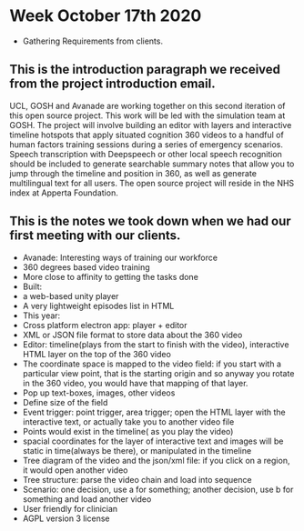 # Week October 17th 2020
- Gathering Requirements from clients.

## This is the introduction paragraph we received from the project introduction email.
UCL, GOSH and Avanade are working together on this second iteration of this open source project. This work will be led with the simulation team at GOSH. The project will involve building an editor with layers and interactive timeline hotspots that apply situated cognition 360 videos to a handful of human factors training sessions during a series of emergency scenarios. Speech transcription with Deepspeech or other local speech recognition should be included to generate searchable summary notes that allow you to jump through the timeline and position in 360, as well as generate multilingual text for all users. The open source project will reside in the NHS index at Apperta Foundation.

## This is the notes we took down when we had our first meeting with our clients.
- Avanade: Interesting ways of training our workforce
- 360 degrees based video training
- More close to affinity to getting the tasks done
- Built:  
- a web-based unity player
- A very lightweight episodes list in HTML
- This year:
- Cross platform electron app: player + editor 
- XML or JSON file format to store data about the 360 video
- Editor: timeline(plays from the start to finish with the video), interactive HTML layer on the top of the 360 video
- The coordinate space is mapped to the video field: if you start with a particular view point, that is the starting origin and so anyway you rotate in the 360 video, you would have that mapping of that layer.
- Pop up text-boxes, images, other videos 
- Define size of the field
- Event trigger: point trigger, area trigger; open the HTML layer with the interactive text, or actually take you to another video file
- Points would exist in the timeline( as you play the video)
- spacial coordinates for the layer of interactive text and images will be static in time(always be there), or manipulated in the timeline
- Tree diagram of the video and the json/xml file: if you click on a region, it would open another video
- Tree structure: parse the video chain and load into sequence
- Scenario: one decision, use a for something; another decision, use b for something and load another video
- User friendly for clinician 
- AGPL version 3 license 
